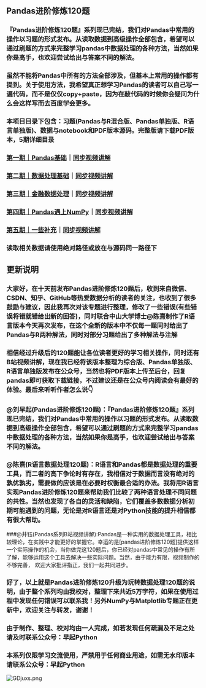 ## Pandas进阶修炼120题
### 『Pandas进阶修炼120题』系列现已完结，我们对Pandas中常用的操作以习题的形式发布。从读取数据到高级操作全部包含，希望可以通过刷题的方式来完整学习pandas中数据处理的各种方法，当然如果你是高手，也欢迎尝试给出与答案不同的解法。
### 虽然不能将Pandas中所有的方法全部涉及，但基本上常用的操作都有提到。关于使用方法，我希望真正想学习Pandas的读者可以自己写一遍代码，而不是仅仅copy+paste，因为在敲代码的时候你会疑问为什么会这样写而去百度学会更多。
### 本项目目录下包含：习题(Pandas与R混合版、Pandas单独版、R语言单独版)、数据与notebook和PDF版本源码。完整版请下载PDF版本，5期详细目录
### [第一期｜Pandas基础](https://mp.weixin.qq.com/s/o2o-0xjJNjOLwsbNQHBDAw)｜[同步视频讲解](https://www.bilibili.com/video/BV1Mi4y1876W?from=search&seid=12137118980054438985)
### [第二期｜数据处理基础](https://mp.weixin.qq.com/s/vtIV8g4guBZqVoX0IkGtYg)｜[同步视频讲解](https://www.bilibili.com/video/BV18z411b7bH?from=search&seid=12137118980054438985)
### [第三期｜金融数据处理](https://mp.weixin.qq.com/s/9FzHqDhQz7ejW30-2Fw0Sw)｜[同步视频讲解](https://www.bilibili.com/video/BV1FA411b7D1?from=search&seid=12137118980054438985)
### [第四期｜Pandas遇上NumPy](https://mp.weixin.qq.com/s/nPZ-gdSZOZhlYGs8bhLpxg)｜[同步视频讲解](https://www.bilibili.com/video/BV1Ge41147vc?from=search&seid=12137118980054438985)
### [第五期｜一些补充](https://mp.weixin.qq.com/s/_HeuaZ_zRrLwnNSuU-a4LA)｜[同步视频讲解](https://www.bilibili.com/video/BV1Bc411h7Zr?from=search&seid=12137118980054438985)


### 读取相关数据请使用绝对路径或放在与源码同一路径下

## 更新说明

### 大家好，在十天前发布Pandas进阶修炼120题后，收到来自微信、CSDN、知乎、GitHub等热爱数据分析的读者的关注，也收到了很多鼓励与建议，因此我再次对该专题进行整理，修改了一些错误(有些错误将错就错给出新的回答)，同时联合中山大学博士@陈熹制作了R语言版本今天再次发布，在这个全新的版本中不仅每一题同时给出了Pandas与R两种解法，同时对部分习题给出了多种解法与注解


### 相信经过升级后的120题能让各位读者更好的学习相关操作，同时还有B站视频讲解，现在我已经将该版本整理为综合版、Pandas单独版、R语言单独版发布在公众号，当然也将PDF版本上传至后台，回复pandas即可获取下载链接，不过建议还是在公众号内阅读会有最好的体验。最后来听听作者怎么说👇


### @刘早起(Pandas进阶修炼120题)：『Pandas进阶修炼120题』系列现已完结，我们对Pandas中常用的操作以习题的形式发布。从读取数据到高级操作全部包含，希望可以通过刷题的方式来完整学习pandas中数据处理的各种方法，当然如果你是高手，也欢迎尝试给出与答案不同的解法。

### @陈熹(R语言数据处理120题)：R语言和Pandas都是数据处理的重要工具，而二者的高下争论时有存在，我相信对于数据而言没有绝对的孰优孰劣，需要做的应该是在必要时权衡最合适的办法。我将用R语言实现Pandas进阶修炼120题来帮助我们比较了两种语言处理不同问题的共性。当然也发现了各自的灵活和缺陷，它们覆盖多数数据分析初期可能遇到的问题，无论是对R语言还是对Python技能的提升相信都有很大帮助。

###@井钰(Pandas系列B站视频讲解):Pandas是一种实用的数据处理工具，相比较理论，在实践中才能更好的掌握它。幸运的是[pandas进阶修炼120题]提供这样一个实际操作的机会，当你做完这120题后，你已经对pandas中常见的操作有所了解，能够运用这个工具去解决一些实际问题。当然，由于能力有限，视频制作的不够完善， 欢迎大家批评指正，我们一起共同进步。


### 好了，以上就是Pandas进阶修炼120升级为玩转数据处理120题的说明，由于整个系列均由我校对，整理下来共近5万字符，如果在使用过程中发现任何错误可以联系我！另外NumPy与Matplotlib专题正在更新中，欢迎关注与转发，谢谢！



### 由于制作、整理、校对均由一人完成，如若发现任何疏漏及不足之处请及时联系公众号：早起Python
### 本系列仅限学习交流使用，严禁用于任何商业用途，如需无水印版本请联系公众号：早起Python


![GDjuxs.png](https://s1.ax1x.com/2020/04/05/GDjuxs.png)